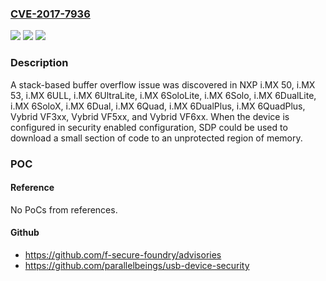 ### [CVE-2017-7936](https://cve.mitre.org/cgi-bin/cvename.cgi?name=CVE-2017-7936)
![](https://img.shields.io/static/v1?label=Product&message=NXP%20i.MX%20Product%20Family&color=blue)
![](https://img.shields.io/static/v1?label=Version&message=n%2Fa&color=blue)
![](https://img.shields.io/static/v1?label=Vulnerability&message=CWE-121&color=brighgreen)

### Description

A stack-based buffer overflow issue was discovered in NXP i.MX 50, i.MX 53, i.MX 6ULL, i.MX 6UltraLite, i.MX 6SoloLite, i.MX 6Solo, i.MX 6DualLite, i.MX 6SoloX, i.MX 6Dual, i.MX 6Quad, i.MX 6DualPlus, i.MX 6QuadPlus, Vybrid VF3xx, Vybrid VF5xx, and Vybrid VF6xx. When the device is configured in security enabled configuration, SDP could be used to download a small section of code to an unprotected region of memory.

### POC

#### Reference
No PoCs from references.

#### Github
- https://github.com/f-secure-foundry/advisories
- https://github.com/parallelbeings/usb-device-security


